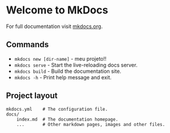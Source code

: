 # Welcome to MkDocs

For full documentation visit [mkdocs.org](https://www.mkdocs.org).

## Commands

* `mkdocs new [dir-name]` - meu projeto!! 
* `mkdocs serve` - Start the live-reloading docs server.
* `mkdocs build` - Build the documentation site.
* `mkdocs -h` - Print help message and exit.

## Project layout

    mkdocs.yml    # The configuration file.
    docs/
        index.md  # The documentation homepage.
        ...       # Other markdown pages, images and other files.
